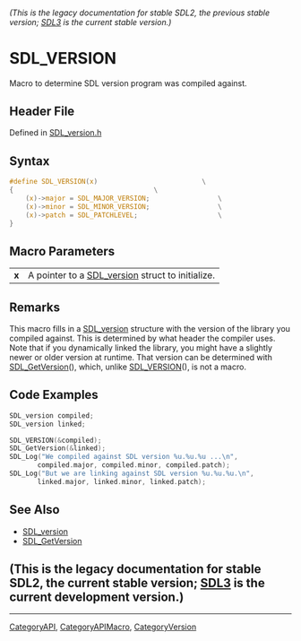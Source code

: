 ###### (This is the legacy documentation for stable SDL2, the previous stable version; [SDL3](https://wiki.libsdl.org/SDL3/) is the current stable version.)
# SDL_VERSION

Macro to determine SDL version program was compiled against.

## Header File

Defined in [SDL_version.h](https://github.com/libsdl-org/SDL/blob/SDL2/include/SDL_version.h)

## Syntax

```c
#define SDL_VERSION(x)                          \
{                                   \
    (x)->major = SDL_MAJOR_VERSION;                 \
    (x)->minor = SDL_MINOR_VERSION;                 \
    (x)->patch = SDL_PATCHLEVEL;                    \
}
```

## Macro Parameters

|       |                                                                 |
| ----- | --------------------------------------------------------------- |
| **x** | A pointer to a [SDL_version](SDL_version) struct to initialize. |

## Remarks

This macro fills in a [SDL_version](SDL_version) structure with the version
of the library you compiled against. This is determined by what header the
compiler uses. Note that if you dynamically linked the library, you might
have a slightly newer or older version at runtime. That version can be
determined with [SDL_GetVersion](SDL_GetVersion)(), which, unlike
[SDL_VERSION](SDL_VERSION)(), is not a macro.

## Code Examples

```c
SDL_version compiled;
SDL_version linked;

SDL_VERSION(&compiled);
SDL_GetVersion(&linked);
SDL_Log("We compiled against SDL version %u.%u.%u ...\n",
       compiled.major, compiled.minor, compiled.patch);
SDL_Log("But we are linking against SDL version %u.%u.%u.\n",
       linked.major, linked.minor, linked.patch);
```

## See Also

- [SDL_version](SDL_version)
- [SDL_GetVersion](SDL_GetVersion)


## (This is the legacy documentation for stable SDL2, the current stable version; [SDL3](https://wiki.libsdl.org/SDL3/) is the current development version.)



----
[CategoryAPI](CategoryAPI), [CategoryAPIMacro](CategoryAPIMacro), [CategoryVersion](CategoryVersion)

